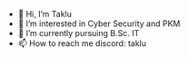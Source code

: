 - 👋 Hi, I’m Taklu
- 👀 I’m interested in Cyber Security and PKM
- 🌱 I’m currently pursuing B.Sc. IT
- 📫 How to reach me discord: taklu

<!---
ConfoundingVariables/ConfoundingVariables is a ✨ special ✨ repository because its `README.md` (this file) appears on your GitHub profile.
You can click the Preview link to take a look at your changes.
--->
